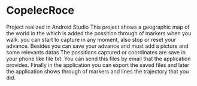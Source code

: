 # CopelecRoce
Project realized in Android Studio
This project shows a geographic map of the world in the which is added the possition through of markers when you walk. 
you can start to capture in any moment, also stop or reset your advance. Besides you can save your advance and must add a picture and some relevants datas
The possitions captured or coordinates are save in your phone like file txt.
You can send this files by email that the application provides.
Finally in the application you can export the saved files and later the application shows through of markers and lines the trajectory that you did.
